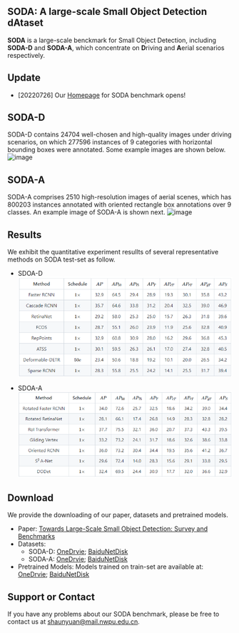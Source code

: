 ## **SODA**: A large-scale **S**mall **O**bject **D**etection d**A**taset
**SODA** is a large-scale benckmark for Small Object Detection, including **SODA-D** and **SODA-A**, which concentrate on **D**riving and **A**erial scenarios respectively.

## **Update**
 - [20220726] Our [Homepage](https://shaunyuan22.github.io/SODA/) for SODA benchmark opens!
 <!-- - [20220726] Our paper of SODA dataset is submitted to [*arXiv*](https://arxiv.org). -->
 <!-- - [20220726] SODA Benchmark is officially available, please refer to the **Download** below. -->
 <!-- - [20220726] [Codes](https://github.com/shaunyuan22/SODA) for training and evaluating of SODA-D and SODA-A dataset are released. -->
 <!-- - [20220726] Pretrained models are released, please see the **Download** part. -->
 
## **SODA-D**
SODA-D contains 24704 well-chosen and high-quality images under driving scenarios, on which 277596 instances of 9 categories with horizontal bounding boxes were annotated. Some example images are shown below.
![image](imgs/sodad_vis.png)

## **SODA-A**
SODA-A comprises 2510 high-resolution images of aerial scenes, which has 800203 instances annotated with oriented rectangle box annotations over 9 classes. An example image of SODA-A is shown next.
![image](imgs/sodaa_vis.png)

## **Results**
We exhibit the quantitative experiment resullts of several representative methods on SODA test-set as follow.
 - SDOA-D
  ![image](imgs/sodad_res.PNG)
    <!--
    | **Method** | **Schedule** | **$AP$** | **$AP_{50}$** | **$AP_{75}$** | **$AP_T$** | **$AP_{eT}$** | **$AP_{rT}$** | **$AP_{gT}$** | **$AP_S$** |
    | :----: | :----: | :----: | :----: | :----: | :----: | :----: | :----: | :----: | :----: |
    | Faster RCNN | $1 \times$ | 32.9 | 64.5 | 29.4 | 28.9 | 19.3 | 30.1 | 35.8 | 43.2 |
    | Cascade RCNN | $1 \times$ |35.7 | 64.6 | 33.8 | 31.2 | 20.4 | 32.5 | 39.0 | 46.9 |
    | RetinaNet | $1 \times$ | 29.2 | 58.0 | 25.3 | 25.0 | 15.7 | 26.3 | 31.8 | 39.6 |
    | FCOS | $1 \times$ | 28.7 | 55.1 | 26.0 | 23.9 | 11.9 | 25.6 | 32.8 | 40.9 |
    | RepPoints | $1 \times$ | 32.9 | 60.8 | 30.9 | 28.0 | 16.2 | 29.6 | 36.8 | 45.3 |
    | ATSS | $1 \times$ | 30.1 | 59.5 | 26.3 | 26.1 | 17.0 | 27.4 | 32.8 | 40.5 |
    | Deformable-DETR | $50e$ | 23.4 | 50.6 | 18.8 | 19.2 | 10.1 | 20.0 | 26.5 | 34.2 |
    | Sparse RCNN | $1 \times$ | 28.3 | 55.8 | 25.5 | 24.2 | 14.1 | 25.5 | 31.7 | 39.4 |
    -->
    
 - SDOA-A
  ![image](imgs/sodaa_res.PNG)
    <!--
    | **Method** | **Schedule** | **$AP$** | **$AP_{50}$** | **$AP_{75}$** | **$AP_T$** | **$AP_{eT}$** | **$AP_{rT}$** | **$AP_{gT}$** | **$AP_S$** |
    | :----: | :----: | :----: | :----: | :----: | :----: | :----: | :----: | :----: | :----: |
    | Rotated Faster RCNN| $1 \times$ | 34.0 | 72.6 | 25.7 | 32.5 | 18.6 | 34.2 | 39.0 | 34.4 |
    | Rotated RetinaNet | $1 \times$ | 28.1 | 66.1 | 17.4 | 26.8 | 14.9 | 28.3 | 32.8 | 28.2 |
    | RoI Transformer | $1 \times$ | 37.7 | 75.5 | 32.1 | 36.0 | 20.7 | 37.3 | 43.3 | 39.5 |
    | Gliding Vertex | $1 \times$ | 33.2 | 73.2 | 24.1 | 31.7 | 18.6 | 32.6 | 38.6 | 33.8 |
    | Oriented RCNN | $1 \times$ | 36.0 | 73.2 | 30.4 | 34.4 | 19.5 | 35.6 | 41.2 | 36.7 |
    | S$^2$ A-Net | $1 \times$ | 29.6 | 72.4 | 14.0 | 28.3 | 15.6 | 29.1 | 33.8 | 29.5 |
    | DODet | $1 \times$ | 32.4 | 69.5 | 24.4 | 30.9 | 17.7 | 32.0 | 36.6 | 32.9 |
    -->

## **Download**
We provide the downloading of our paper, datasets and pretrained models.
 - Paper: [Towards Large-Scale Small Object Detection: Survey and Benchmarks](https://arxiv.org)
 - Datasets:
   - SODA-D: [OneDrvie](https://www.microsoft.com/onedrive); [BaiduNetDisk](https://pan.baidu.com)
   - SODA-A: [OneDrvie](https://www.microsoft.com/onedrive); [BaiduNetDisk](https://pan.baidu.com)
 - Pretrained Models: Models trained on train-set are available at: [OneDrvie](https://www.microsoft.com/onedrive); [BaiduNetDisk](https://pan.baidu.com)


## **Support or Contact**
If you have any problems about our SODA benchmark, please be free to contact us at shaunyuan@mail.nwpu.edu.cn.
